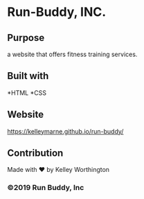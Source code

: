 # Run-Buddy, INC.

## Purpose
a website that offers fitness training services.

## Built with 
*HTML
*CSS

## Website
https://kelleymarne.github.io/run-buddy/

## Contribution
Made with ❤️ by Kelley Worthington

### ©️2019 Run Buddy, Inc 

